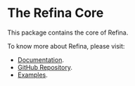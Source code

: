 # The Refina Core

This package contains the core of Refina.

To know more about Refina, please visit:

- [Documentation](https://refina.vercel.app).
- [GitHub Repository](https://github.com/refinajs/refina).
- [Examples](https://gallery.refina.vercel.app).
